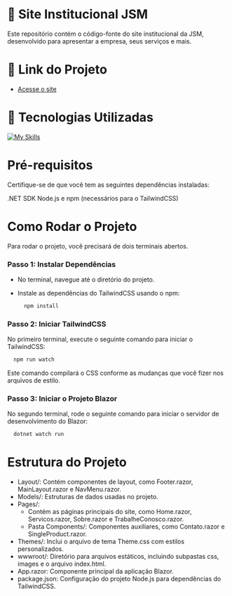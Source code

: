 # 🚦 Site Institucional JSM
Este repositório contém o código-fonte do site institucional da JSM, desenvolvido para apresentar a empresa, seus serviços e mais.

# 🔗 Link do Projeto
- <a href="https://brendonniero.github.io/jsm/">Acesse o site</a>

# 🚀 Tecnologias Utilizadas
[![My Skills](https://skillicons.dev/icons?i=html,css,js,cs,dotnet,tailwind,nodejs,npm,linux)](https://skillicons.dev)

# Pré-requisitos
Certifique-se de que você tem as seguintes dependências instaladas:

.NET SDK
Node.js e npm (necessários para o TailwindCSS)

# Como Rodar o Projeto
Para rodar o projeto, você precisará de dois terminais abertos.

### Passo 1: Instalar Dependências
- No terminal, navegue até o diretório do projeto.

- Instale as dependências do TailwindCSS usando o npm:
  ``` bash
    npm install
  ```

### Passo 2: Iniciar TailwindCSS
No primeiro terminal, execute o seguinte comando para iniciar o TailwindCSS:
``` bash
  npm run watch
```
Este comando compilará o CSS conforme as mudanças que você fizer nos arquivos de estilo.

### Passo 3: Iniciar o Projeto Blazor
No segundo terminal, rode o seguinte comando para iniciar o servidor de desenvolvimento do Blazor:
``` bash
  dotnet watch run
```

# Estrutura do Projeto
- Layout/: Contém componentes de layout, como Footer.razor, MainLayout.razor e NavMenu.razor.
- Models/: Estruturas de dados usadas no projeto.
- Pages/:
   - Contém as páginas principais do site, como Home.razor, Servicos.razor, Sobre.razor e TrabalheConosco.razor.
   - Pasta Components/: Componentes auxiliares, como Contato.razor e SingleProduct.razor.
- Themes/: Inclui o arquivo de tema Theme.css com estilos personalizados.
- wwwroot/: Diretório para arquivos estáticos, incluindo subpastas css, images e o arquivo index.html.
- App.razor: Componente principal da aplicação Blazor.
- package.json: Configuração do projeto Node.js para dependências do TailwindCSS.
